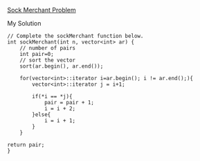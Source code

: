 [Sock Merchant Problem](https://www.hackerrank.com/challenges/sock-merchant/problem?h_l=interview&playlist_slugs%5B%5D=interview-preparation-kit&playlist_slugs%5B%5D=warmup)

My Solution
```
// Complete the sockMerchant function below.
int sockMerchant(int n, vector<int> ar) {
    // number of pairs
    int pair=0;
    // sort the vector
    sort(ar.begin(), ar.end());

    for(vector<int>::iterator i=ar.begin(); i != ar.end();){
        vector<int>::iterator j = i+1;
        
        if(*i == *j){
            pair = pair + 1;
            i = i + 2;
        }else{
            i = i + 1;
        }
    }

return pair;
}
```
